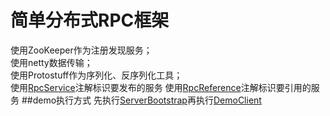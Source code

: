 简单分布式RPC框架
=====================================================
使用ZooKeeper作为注册发现服务；<br>
使用netty数据传输；<br>
使用Protostuff作为序列化、反序列化工具；<br>
使用[RpcService](rpc-server/src/main/java/com/galaxy/rpc/server/RpcService.java)注解标识要发布的服务
使用[RpcReference](rpc-client/src/main/java/com/galaxy/rpc/client/RpcReference.java)注解标识要引用的服务
##demo执行方式
先执行[ServerBootstrap](rpc-demo-server/src/main/java/com/galaxy/rpc/demo/server/ServerBootstrap.java)再执行[DemoClient](rpc-demo-client/src/main/java/com/galaxy/rpc/demo/client/DemoClient.java)
